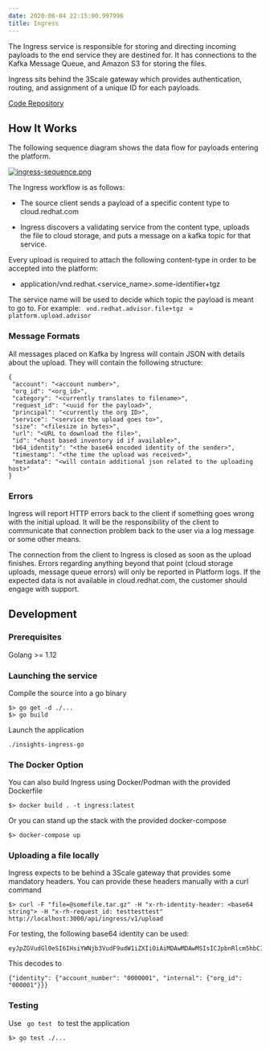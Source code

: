```yaml
---
date: 2020-06-04 22:15:00.997996
title: Ingress
---
```

<div id="ingress" class="section">


The Ingress service is responsible for storing and directing incoming
payloads to the end service they are destined for. It has connections to
the Kafka Message Queue, and Amazon S3 for storing the files.

Ingress sits behind the 3Scale gateway which provides authentication,
routing, and assignment of a unique ID for each payloads.

[Code Repository](https://www.github.com/RedHatInsights/insights-ingress-go)

<div id="how-it-works" class="section">

## How It Works

The following sequence diagram shows the data flow for payloads entering
the platform.

[![ingress-sequence.png](ingress-sequence.png)](ingress-sequence.png)

The Ingress workflow is as follows:

  - The source client sends a payload of a specific content type to
    cloud.redhat.com

  - Ingress discovers a validating service from the content type,
    uploads the file to cloud storage, and puts a message on a kafka
    topic for that service.

Every upload is required to attach the following content-type in order
to be accepted into the platform:

  - application/vnd.redhat.\<service\_name\>.some-identifier+tgz

The service name will be used to decide which topic the payload is meant
to go to. For example: `  vnd.redhat.advisor.file+tgz  ` = ` 
platform.upload.advisor  `

<div id="message-formats" class="section">

### Message Formats

All messages placed on Kafka by Ingress will contain JSON with details
about the upload. They will contain the following structure:

<div class="highlight-JSON notranslate">

<div class="highlight">

    {
     "account": "<account number>",
     "org_id": "<org_id>",
     "category": "<currently translates to filename>",
     "request_id": "<uuid for the payload>",
     "principal": "<currently the org ID>",
     "service": "<service the upload goes to>",
     "size": "<filesize in bytes>",
     "url": "<URL to download the file>",
     "id": "<host based inventory id if available>",
     "b64_identity": "<the base64 encoded identity of the sender>",
     "timestamp": "<the time the upload was received>",
     "metadata": "<will contain additional json related to the uploading host>"
    }

</div>

</div>

</div>

<div id="errors" class="section">

### Errors

Ingress will report HTTP errors back to the client if something goes
wrong with the initial upload. It will be the responsibility of the
client to communicate that connection problem back to the user via a log
message or some other means.

The connection from the client to Ingress is closed as soon as the
upload finishes. Errors regarding anything beyond that point (cloud
storage uploads, message queue errors) will only be reported in Platform
logs. If the expected data is not available in cloud.redhat.com, the
customer should engage with support.

</div>

</div>

<div id="development" class="section">

## Development

<div id="prequisites" class="section">

### Prerequisites

Golang \>= 1.12

</div>

<div id="launching-the-service" class="section">

### Launching the service

Compile the source into a go binary

<div class="highlight-default notranslate">

<div class="highlight">

    $> go get -d ./...
    $> go build

</div>

</div>

Launch the application

<div class="highlight-default notranslate">

<div class="highlight">

    ./insights-ingress-go

</div>

</div>

</div>

<div id="the-docker-option" class="section">

### The Docker Option

You can also build Ingress using Docker/Podman with the provided
Dockerfile

<div class="highlight-default notranslate">

<div class="highlight">

    $> docker build . -t ingress:latest

</div>

</div>

Or you can stand up the stack with the provided docker-compose

<div class="highlight-default notranslate">

<div class="highlight">

    $> docker-compose up

</div>

</div>

</div>

<div id="uploading-a-file-locally" class="section">

### Uploading a file locally

Ingress expects to be behind a 3Scale gateway that provides some
mandatory headers. You can provide these headers manually with a curl
command

<div class="highlight-default notranslate">

<div class="highlight">

    $> curl -F "file=@somefile.tar.gz" -H "x-rh-identity-header: <base64 string"> -H "x-rh-request_id: testtesttest" http://localhost:3000/api/ingress/v1/upload

</div>

</div>

For testing, the following base64 identity can be used:

<div class="highlight-default notranslate">

<div class="highlight">

    eyJpZGVudGl0eSI6IHsiYWNjb3VudF9udW1iZXIiOiAiMDAwMDAwMSIsICJpbnRlcm5hbCI6IHsib3JnX2lkIjogIjAwMDAwMSJ9fX0

</div>

</div>

This decodes to

<div class="highlight-default notranslate">

<div class="highlight">

    {"identity": {"account_number": "0000001", "internal": {"org_id": "000001"}}}

</div>

</div>

</div>

<div id="testing" class="section">

### Testing

Use `  go test  ` to test the application

<div class="highlight-default notranslate">

<div class="highlight">

    $> go test ./...

</div>

</div>

</div>

</div>

</div>
